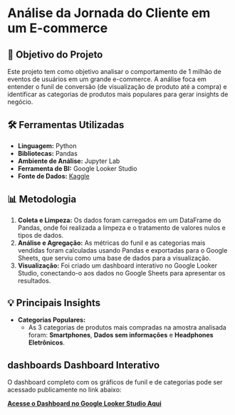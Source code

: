 # Análise da Jornada do Cliente em um E-commerce

## 🎯 Objetivo do Projeto

Este projeto tem como objetivo analisar o comportamento de 1 milhão de eventos de usuários em um grande e-commerce. A análise foca em entender o funil de conversão (de visualização de produto até a compra) e identificar as categorias de produtos mais populares para gerar insights de negócio.

## 🛠️ Ferramentas Utilizadas

* **Linguagem:** Python
* **Bibliotecas:** Pandas
* **Ambiente de Análise:** Jupyter Lab
* **Ferramenta de BI:** Google Looker Studio
* **Fonte de Dados:** [Kaggle](https://www.kaggle.com/datasets/mkechinov/ecommerce-behavior-data-from-multi-category-store)

## 📊 Metodologia

1.  **Coleta e Limpeza:** Os dados foram carregados em um DataFrame do Pandas, onde foi realizada a limpeza e o tratamento de valores nulos e tipos de dados.
2.  **Análise e Agregação:** As métricas do funil e as categorias mais vendidas foram calculadas usando Pandas e exportadas para o Google Sheets, que serviu como uma base de dados para a visualização.
3.  **Visualização:** Foi criado um dashboard interativo no Google Looker Studio, conectando-o aos dados no Google Sheets para apresentar os resultados.

## 💡 Principais Insights

* **Categorias Populares:**
    * As 3 categorias de produtos mais compradas na amostra analisada foram: **Smartphones**, **Dados sem informações** e **Headphones Eletrônicos**.

##  dashboards Dashboard Interativo

O dashboard completo com os gráficos de funil e de categorias pode ser acessado publicamente no link abaixo:

[**Acesse o Dashboard no Google Looker Studio Aqui**]([COLE-AQUELE-LINK-QUE-VOCÊ-GUARDOU-AQUI](https://lookerstudio.google.com/reporting/e0e7de2b-b1f8-4d9f-94ca-be7363acb373))
